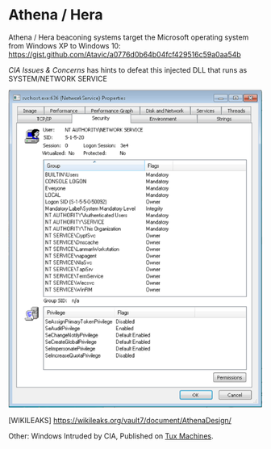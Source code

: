 # Athena / Hera
Athena / Hera beaconing systems target the Microsoft operating system  from Windows XP to Windows 10:
https://gist.github.com/Atavic/a0776d0b64b04fcf429516c59a0aa54b

_CIA Issues & Concerns_ has hints to defeat this injected DLL that runs as SYSTEM/NETWORK SERVICE

![Athena running as N AUTHORITY/NETWORK SERVICE](https://github.com/Atavic/Athena/blob/master/athena%20(NT%20Authority).png)

[WIKILEAKS] https://wikileaks.org/vault7/document/AthenaDesign/

Other: Windows Intruded by CIA, Published on [Tux Machines](http://www.tuxmachines.org/node/101464).
